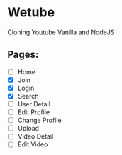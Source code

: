 # Wetube

Cloning Youtube Vanilla and NodeJS

## Pages:
- [ ] Home
- [x] Join
- [x] Login
- [x] Search
- [ ] User Detail
- [ ] Edit Profile
- [ ] Change Profile
- [ ] Upload
- [ ] Video Detail
- [ ] Edit Video